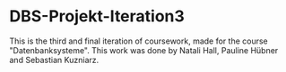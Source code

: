 # DBS-Projekt-Iteration3

This is the third and final iteration of coursework, made for the course "Datenbanksysteme". 
This work was done by Natali Hall, Pauline Hübner and Sebastian Kuzniarz.
